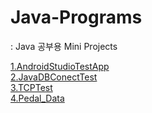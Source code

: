 # Java-Programs
: Java 공부용 Mini Projects
  
[1.AndroidStudioTestApp](https://github.com/jung0115/Test-Program/tree/main/1.AndroidStudioTestApp)  
[2.JavaDBConectTest](https://github.com/jung0115/Test-Program/tree/main/2.JavaDBConectTest)  
[3.TCPTest](https://github.com/jung0115/Test-Program/tree/main/3.TCPTest)  
[4.Pedal_Data](https://github.com/jung0115/Test-Program/tree/main/4.Pedal_Data)  
